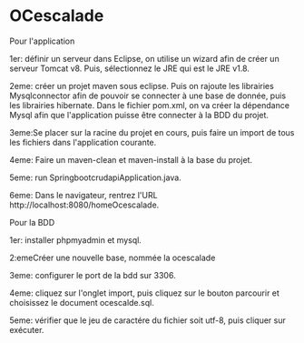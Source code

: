 # OCescalade
Pour l'application

1er: définir un serveur dans Eclipse, on utilise un wizard afin de créer un serveur Tomcat v8. Puis, sélectionnez le JRE qui est le JRE v1.8.

2eme: créer un projet maven sous eclipse. Puis on rajoute les librairies Mysqlconnector afin de pouvoir se connecter à une base de donnée,
 puis les librairies hibernate. Dans le fichier pom.xml, on va créer la dépendance Mysql afin que l'application puisse être connecter à la BDD du projet.

3eme:Se placer sur la racine du projet en cours, puis faire un import de tous les fichiers dans l'application courante.

4eme: Faire un maven-clean et maven-install à la base du projet.

5eme: run SpringbootcrudapiApplication.java.

6eme: Dans le navigateur, rentrez l'URL http://localhost:8080/homeOcescalade.

Pour la BDD

1er: installer phpmyadmin et mysql.

2:emeCréer une nouvelle base, nommée la ocescalade

3eme: configurer le port de la bdd sur 3306.

4eme: cliquez sur l'onglet import, puis cliquez sur le bouton parcourir et choisissez le document ocescalde.sql.

5eme: vérifier que le jeu de caractére du fichier soit utf-8, puis cliquer sur exécuter.